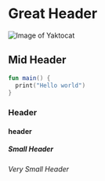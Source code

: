 # Great Header 
![Image of Yaktocat](https://octodex.github.com/images/yaktocat.png)
## Mid Header
```kotlin
fun main() {
  print("Hello world")
}
```
### Header
#### header
##### Small Header
###### Very Small Header
